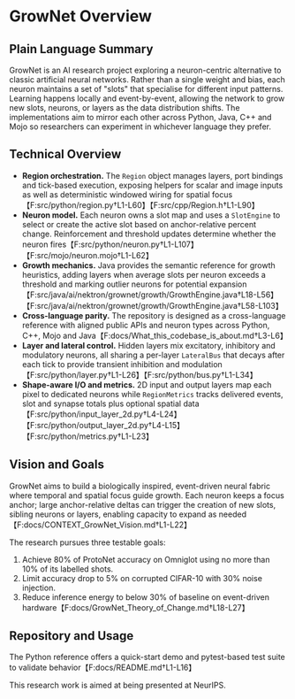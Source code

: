 # GrowNet Overview

## Plain Language Summary
GrowNet is an AI research project exploring a neuron-centric alternative to classic artificial neural networks. Rather than a single weight and bias, each neuron maintains a set of "slots" that specialise for different input patterns. Learning happens locally and event-by-event, allowing the network to grow new slots, neurons, or layers as the data distribution shifts. The implementations aim to mirror each other across Python, Java, C++ and Mojo so researchers can experiment in whichever language they prefer.

## Technical Overview
* **Region orchestration.** The `Region` object manages layers, port bindings and tick-based execution, exposing helpers for scalar and image inputs as well as deterministic windowed wiring for spatial focus【F:src/python/region.py†L1-L60】【F:src/cpp/Region.h†L1-L90】
* **Neuron model.** Each neuron owns a slot map and uses a `SlotEngine` to select or create the active slot based on anchor-relative percent change. Reinforcement and threshold updates determine whether the neuron fires【F:src/python/neuron.py†L1-L107】【F:src/mojo/neuron.mojo†L1-L62】
* **Growth mechanics.** Java provides the semantic reference for growth heuristics, adding layers when average slots per neuron exceeds a threshold and marking outlier neurons for potential expansion【F:src/java/ai/nektron/grownet/growth/GrowthEngine.java†L18-L56】【F:src/java/ai/nektron/grownet/growth/GrowthEngine.java†L58-L103】
* **Cross-language parity.** The repository is designed as a cross-language reference with aligned public APIs and neuron types across Python, C++, Mojo and Java【F:docs/What_this_codebase_is_about.md†L3-L6】
* **Layer and lateral control.** Hidden layers mix excitatory, inhibitory and modulatory neurons, all sharing a per-layer `LateralBus` that decays after each tick to provide transient inhibition and modulation【F:src/python/layer.py†L1-L26】【F:src/python/bus.py†L1-L34】
* **Shape-aware I/O and metrics.** 2D input and output layers map each pixel to dedicated neurons while `RegionMetrics` tracks delivered events, slot and synapse totals plus optional spatial data【F:src/python/input_layer_2d.py†L4-L24】【F:src/python/output_layer_2d.py†L4-L15】【F:src/python/metrics.py†L1-L23】

## Vision and Goals
GrowNet aims to build a biologically inspired, event-driven neural fabric where temporal and spatial focus guide growth. Each neuron keeps a focus anchor; large anchor-relative deltas can trigger the creation of new slots, sibling neurons or layers, enabling capacity to expand as needed【F:docs/CONTEXT_GrowNet_Vision.md†L1-L22】

The research pursues three testable goals:
1. Achieve 80% of ProtoNet accuracy on Omniglot using no more than 10% of its labelled shots.
2. Limit accuracy drop to 5% on corrupted CIFAR-10 with 30% noise injection.
3. Reduce inference energy to below 30% of baseline on event-driven hardware【F:docs/GrowNet_Theory_of_Change.md†L18-L27】


## Repository and Usage
The Python reference offers a quick-start demo and pytest-based test suite to validate behavior【F:docs/README.md†L1-L16】

This research work is aimed at being presented at NeurIPS.
